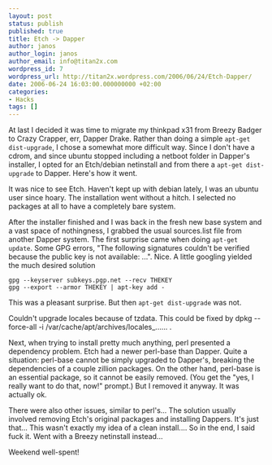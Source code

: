 ```yaml
---
layout: post
status: publish
published: true
title: Etch -> Dapper
author: janos
author_login: janos
author_email: info@titan2x.com
wordpress_id: 7
wordpress_url: http://titan2x.wordpress.com/2006/06/24/Etch-Dapper/
date: 2006-06-24 16:03:00.000000000 +02:00
categories:
- Hacks
tags: []
---
```

At last I decided it was time to migrate my thinkpad x31 from Breezy Badger to Crazy Crapper, err, Dapper Drake. Rather than doing a simple `apt-get dist-upgrade`, I chose a somewhat more difficult way. Since I don't have a cdrom, and since ubuntu stopped including a netboot folder in Dapper's installer, I opted for an Etch/debian netinstall and from there a `apt-get dist-upgrade` to Dapper. Here's how it went.

It was nice to see Etch. Haven't kept up with debian lately, I was an ubuntu user since hoary. The installation went without a hitch. I selected no packages at all to have a completely bare system.

After the installer finished and I was back in the fresh new base system and a vast space of nothingness, I grabbed the usual sources.list file from another Dapper system. The first surprise came when doing `apt-get update`. Some GPG errors, "The following signatures couldn't be verified because the public key is not available: ...". Nice. A little googling yielded the much desired solution

```
gpg --keyserver subkeys.pgp.net --recv THEKEY
gpg --export --armor THEKEY | apt-key add -
```

This was a pleasant surprise. But then `apt-get dist-upgrade` was not.

Couldn't upgrade locales because of tzdata. This could be fixed by dpkg --force-all -i /var/cache/apt/archives/locales_...... .

Next, when trying to install pretty much anything, perl presented a dependency problem. Etch had a newer perl-base than Dapper. Quite a situation: perl-base cannot be simply upgraded to Dapper's, breaking the dependencies of a couple zillion packages. On the other hand, perl-base is an essential package, so it cannot be easily removed. (You get the "yes, I really want to do that, now!" prompt.) But I removed it anyway. It was actually ok.

There were also other issues, similar to perl's... The solution usually involved removing Etch's original packages and installing Dappers. It's just that... This wasn't exactly my idea of a clean install.... So in the end, I said fuck it. Went with a Breezy netinstall instead...

Weekend well-spent!

